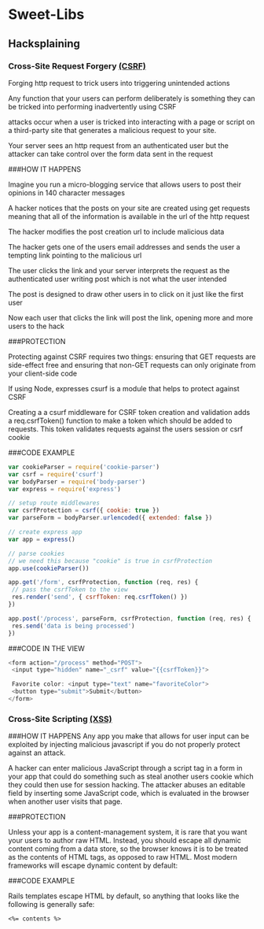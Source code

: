 # Sweet-Libs

## Hacksplaining

### Cross-Site Request Forgery [(CSRF)](https://www.hacksplaining.com/exercises/csrf#)

Forging http request to trick users into triggering unintended actions

Any function that your users can perform deliberately is something they can be tricked into performing inadvertently using CSRF


attacks occur when a user is tricked into interacting with a page or script on a third-party site that generates a malicious request to your site.

Your server sees an http request from an authenticated user but the attacker can take control over the form data sent in the request

###HOW IT HAPPENS

Imagine you run a micro-blogging service that allows users to post their opinions in 140 character messages

A hacker notices that the posts on your site are created using get requests meaning that all of the information is available in the url of the http request

The hacker modifies the post creation url to include malicious data

The hacker gets one of the users email addresses and sends the user a tempting link pointing to the malicious url

The user clicks the link and your server interprets the request as the authenticated user writing post which is not what the user intended

The post is designed to draw other users in to click on it just like the first user

Now each user that clicks the link will post the link, opening more and more users to the hack

###PROTECTION

Protecting against CSRF requires two things:
ensuring that GET requests are side-effect free and ensuring that non-GET requests can only originate from your client-side code

If using Node, expresses csurf is a module that helps to protect against CSRF

Creating a a csurf middleware for CSRF token creation and validation adds a req.csrfToken() function to make a token which should be added to requests.  This token validates requests  against the users session or csrf cookie


###CODE EXAMPLE
```js
var cookieParser = require('cookie-parser')
var csrf = require('csurf')
var bodyParser = require('body-parser')
var express = require('express')

// setup route middlewares
var csrfProtection = csrf({ cookie: true })
var parseForm = bodyParser.urlencoded({ extended: false })

// create express app
var app = express()

// parse cookies
// we need this because "cookie" is true in csrfProtection
app.use(cookieParser())

app.get('/form', csrfProtection, function (req, res) {
 // pass the csrfToken to the view
 res.render('send', { csrfToken: req.csrfToken() })
})

app.post('/process', parseForm, csrfProtection, function (req, res) {
 res.send('data is being processed')
})
```

###CODE IN THE VIEW
```js
<form action="/process" method="POST">
 <input type="hidden" name="_csrf" value="{{csrfToken}}">

 Favorite color: <input type="text" name="favoriteColor">
 <button type="submit">Submit</button>
</form>
```
### Cross-Site Scripting [(XSS)](https://www.hacksplaining.com/exercises/xss-stored#)
###HOW IT HAPPENS
Any app you make that allows for user input can be exploited by injecting malicious javascript if you do not properly protect against an attack. 

A hacker can enter malicious JavaScript through a script tag in a form in your app that could do something such as steal another users cookie which they could then use for session hacking. The attacker abuses an editable field by inserting some JavaScript code, which is evaluated in the browser when another user visits that page.

###PROTECTION

Unless your app is a content-management system, it is rare that you want your users to author raw HTML. Instead, you should escape all dynamic content coming from a data store, so the browser knows it is to be treated as the contents of HTML tags, as opposed to raw HTML. Most modern frameworks will escape dynamic content by default:


###CODE EXAMPLE

Rails templates escape HTML by default, so anything that looks like the following is generally safe:
```
<%= contents %>
```
